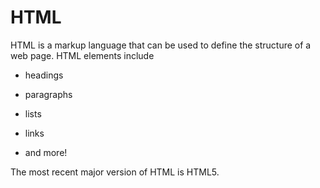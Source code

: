# HTML

HTML is a markup language that can be used to define the structure of a web page. HTML elements include

* headings

* paragraphs

* lists

* links

* and more!















The most recent major version of HTML is HTML5.